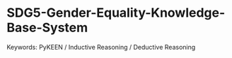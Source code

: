 # SDG5-Gender-Equality-Knowledge-Base-System
Keywords: PyKEEN / Inductive Reasoning / Deductive Reasoning
